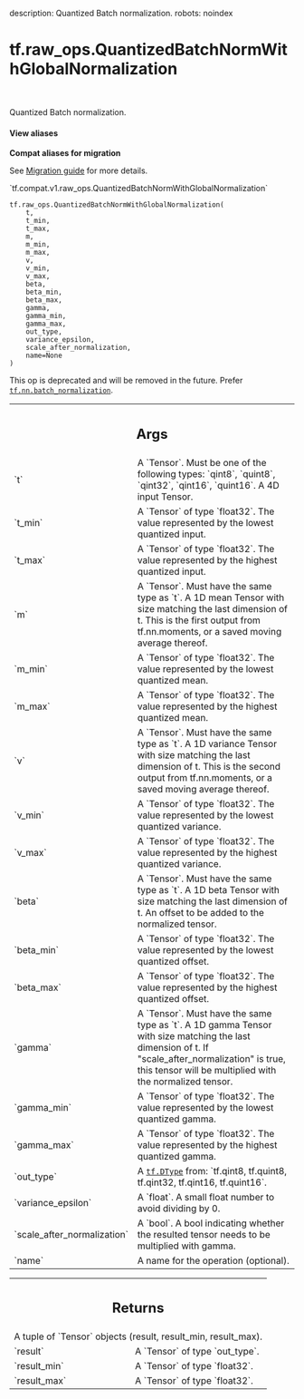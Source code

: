 description: Quantized Batch normalization.
robots: noindex

# tf.raw_ops.QuantizedBatchNormWithGlobalNormalization

<!-- Insert buttons and diff -->

<table class="tfo-notebook-buttons tfo-api nocontent" align="left">

</table>



Quantized Batch normalization.


<section class="expandable">
  <h4 class="showalways">View aliases</h4>
  <p>
<b>Compat aliases for migration</b>
<p>See
<a href="https://www.tensorflow.org/guide/migrate">Migration guide</a> for
more details.</p>
<p>`tf.compat.v1.raw_ops.QuantizedBatchNormWithGlobalNormalization`</p>
</p>
</section>

<pre class="devsite-click-to-copy prettyprint lang-py tfo-signature-link">
<code>tf.raw_ops.QuantizedBatchNormWithGlobalNormalization(
    t,
    t_min,
    t_max,
    m,
    m_min,
    m_max,
    v,
    v_min,
    v_max,
    beta,
    beta_min,
    beta_max,
    gamma,
    gamma_min,
    gamma_max,
    out_type,
    variance_epsilon,
    scale_after_normalization,
    name=None
)
</code></pre>



<!-- Placeholder for "Used in" -->

This op is deprecated and will be removed in the future. Prefer
<a href="../../tf/nn/batch_normalization.md"><code>tf.nn.batch_normalization</code></a>.

<!-- Tabular view -->
 <table class="responsive fixed orange">
<colgroup><col width="214px"><col></colgroup>
<tr><th colspan="2"><h2 class="add-link">Args</h2></th></tr>

<tr>
<td>
`t`<a id="t"></a>
</td>
<td>
A `Tensor`. Must be one of the following types: `qint8`, `quint8`, `qint32`, `qint16`, `quint16`.
A 4D input Tensor.
</td>
</tr><tr>
<td>
`t_min`<a id="t_min"></a>
</td>
<td>
A `Tensor` of type `float32`.
The value represented by the lowest quantized input.
</td>
</tr><tr>
<td>
`t_max`<a id="t_max"></a>
</td>
<td>
A `Tensor` of type `float32`.
The value represented by the highest quantized input.
</td>
</tr><tr>
<td>
`m`<a id="m"></a>
</td>
<td>
A `Tensor`. Must have the same type as `t`.
A 1D mean Tensor with size matching the last dimension of t.
This is the first output from tf.nn.moments,
or a saved moving average thereof.
</td>
</tr><tr>
<td>
`m_min`<a id="m_min"></a>
</td>
<td>
A `Tensor` of type `float32`.
The value represented by the lowest quantized mean.
</td>
</tr><tr>
<td>
`m_max`<a id="m_max"></a>
</td>
<td>
A `Tensor` of type `float32`.
The value represented by the highest quantized mean.
</td>
</tr><tr>
<td>
`v`<a id="v"></a>
</td>
<td>
A `Tensor`. Must have the same type as `t`.
A 1D variance Tensor with size matching the last dimension of t.
This is the second output from tf.nn.moments,
or a saved moving average thereof.
</td>
</tr><tr>
<td>
`v_min`<a id="v_min"></a>
</td>
<td>
A `Tensor` of type `float32`.
The value represented by the lowest quantized variance.
</td>
</tr><tr>
<td>
`v_max`<a id="v_max"></a>
</td>
<td>
A `Tensor` of type `float32`.
The value represented by the highest quantized variance.
</td>
</tr><tr>
<td>
`beta`<a id="beta"></a>
</td>
<td>
A `Tensor`. Must have the same type as `t`.
A 1D beta Tensor with size matching the last dimension of t.
An offset to be added to the normalized tensor.
</td>
</tr><tr>
<td>
`beta_min`<a id="beta_min"></a>
</td>
<td>
A `Tensor` of type `float32`.
The value represented by the lowest quantized offset.
</td>
</tr><tr>
<td>
`beta_max`<a id="beta_max"></a>
</td>
<td>
A `Tensor` of type `float32`.
The value represented by the highest quantized offset.
</td>
</tr><tr>
<td>
`gamma`<a id="gamma"></a>
</td>
<td>
A `Tensor`. Must have the same type as `t`.
A 1D gamma Tensor with size matching the last dimension of t.
If "scale_after_normalization" is true, this tensor will be multiplied
with the normalized tensor.
</td>
</tr><tr>
<td>
`gamma_min`<a id="gamma_min"></a>
</td>
<td>
A `Tensor` of type `float32`.
The value represented by the lowest quantized gamma.
</td>
</tr><tr>
<td>
`gamma_max`<a id="gamma_max"></a>
</td>
<td>
A `Tensor` of type `float32`.
The value represented by the highest quantized gamma.
</td>
</tr><tr>
<td>
`out_type`<a id="out_type"></a>
</td>
<td>
A <a href="../../tf/dtypes/DType.md"><code>tf.DType</code></a> from: `tf.qint8, tf.quint8, tf.qint32, tf.qint16, tf.quint16`.
</td>
</tr><tr>
<td>
`variance_epsilon`<a id="variance_epsilon"></a>
</td>
<td>
A `float`. A small float number to avoid dividing by 0.
</td>
</tr><tr>
<td>
`scale_after_normalization`<a id="scale_after_normalization"></a>
</td>
<td>
A `bool`.
A bool indicating whether the resulted tensor
needs to be multiplied with gamma.
</td>
</tr><tr>
<td>
`name`<a id="name"></a>
</td>
<td>
A name for the operation (optional).
</td>
</tr>
</table>



<!-- Tabular view -->
 <table class="responsive fixed orange">
<colgroup><col width="214px"><col></colgroup>
<tr><th colspan="2"><h2 class="add-link">Returns</h2></th></tr>
<tr class="alt">
<td colspan="2">
A tuple of `Tensor` objects (result, result_min, result_max).
</td>
</tr>
<tr>
<td>
`result`<a id="result"></a>
</td>
<td>
A `Tensor` of type `out_type`.
</td>
</tr><tr>
<td>
`result_min`<a id="result_min"></a>
</td>
<td>
A `Tensor` of type `float32`.
</td>
</tr><tr>
<td>
`result_max`<a id="result_max"></a>
</td>
<td>
A `Tensor` of type `float32`.
</td>
</tr>
</table>

